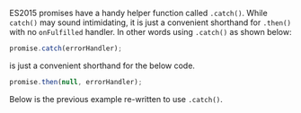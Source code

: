 ES2015 promises have a handy helper function called `.catch()`. While `catch()`
may sound intimidating, it is just a convenient shorthand for `.then()` with
no `onFulfilled` handler. In other words using `.catch()` as shown below:

```javascript
promise.catch(errorHandler);
```

is just a convenient shorthand for the below code.

```javascript
promise.then(null, errorHandler);
```

Below is the previous example re-written to use `.catch()`.
